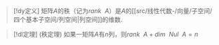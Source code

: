 


> [!dy定义] 
> 矩阵$A$的秩（记为$rank~~A$）是$A$的[[src/线性代数-/向量/子空间/四个基本子空间/列空间|列空间]]的维数.


> [!dl定理] (秩定理)
> 如果一矩阵$A$有$n$列，则$rank~~A+dim~~Nul~~A=n$




